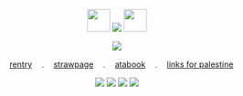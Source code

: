 
<div align="center">
<p align="center"> <img src="https://64.media.tumblr.com/08f1157e4fb62352185b36afec10b822/67f379b253a55304-79/s75x75_c1/2dd301de7828b4fb0d8607ba40db757cc46bd729.gifv" width="40" height="40" /> <img src="https://komarev.com/ghpvc/?username=kyostro&label=🔥&color=b81816&style=plastic&base=40000" /> <img src="https://64.media.tumblr.com/581809eba389f8d2ccce2c57b2eb9b8a/67f379b253a55304-15/s75x75_c1/f4206f7a9cad6744daa64d2f7c4a7afb3c4970be.gifv" width="40" height="40" />
<p align="center">
  <p align="center"> 

<img src="https://i.imgur.com/uLBGneN.gif"  />

 <p align="center"> 


‎ ‎ ‎ ‎ 
[rentry](https://rentry.co/kyostro) ‎ ‎‎ ﹒ ‎‎ ‎‎ [strawpage](https://kyodraw.straw.page/) ‎ ‎‎ ﹒ ‎‎ ‎‎ [atabook](https://kyostro.atabook.org/) ‎ ‎‎ ﹒ ‎‎ ‎‎  [links for palestine](https://x.com/l0veol0gy5/status/1788378594806272129)
 <p align="center">
 <img src="https://neospring.org/api/util/ext/image?img=https://files.catbox.moe/herd2z.gif" /> <img src="https://neospring.org/api/util/ext/image?img=https://files.catbox.moe/ystne0.gif" /> <img src="https://neospring.org/api/util/ext/image?img=https://files.catbox.moe/8uu0bc.gif" /> <img src="https://neospring.org/api/util/ext/image?img=https://files.catbox.moe/nxpbf7.gif" />


